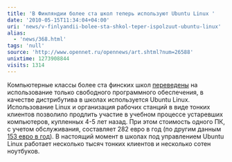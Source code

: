 ```yaml
---
title: 'В Финляндии более ста школ теперь используют Ubuntu Linux '
date: '2010-05-15T11:34:04+04:00'
uri: 'news/v-finlyandii-bolee-sta-shkol-teper-ispolzuut-ubuntu-linux'
alias: 
  - 'news/368.html'
tags: 'null'
source: 'http://www.opennet.ru/opennews/art.shtml?num=26588'
unixtime: 1273908844
visits: 1314
---
```

Компьютерные классы более ста финских школ [переведены](http://www.osor.eu/news/fi-over-a-hundred-schools-using-open-source) на использование только свободного программного обеспечения, в качестве дистрибутива в школах используется Ubuntu Linux. Использование Linux и организация рабочих станций в виде тонких клиентов позволило продлить участие в учебном процессе устаревших компьютеров, купленных 4-5 лет назад. При этом стоимость одного ПК, с учетом обслуживания, составляет 282 евро в год (по другим данным [153 евро в год](http://www.peda.net/veraja/projekti/kuvk/koulutus/linuxjaavoimenlahdekoodinjarjestelmatkoulukayttoonkoulutu)). В настоящий момент в школах под управлением Ubuntu Linux работает несколько тысяч тонких клиентов и несколько сотен ноутбуков.

